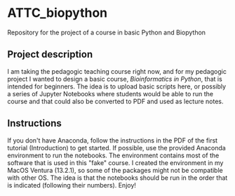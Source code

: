 # ATTC_biopython
Repository for the project of a course in basic Python and Biopython

## Project description
I am taking the pedagogic teaching course right now, and for my pedagogic project I 
wanted to design a basic course, *Bioinformatics in Python*, that is intended for 
beginners. The idea is to upload basic scripts here, or possibly a series of Jupyter 
Notebooks where students would be able to run the course and that could also be 
converted to PDF and used as lecture notes.

## Instructions
If you don't have Anaconda, follow the instructions in the PDF of the first tutorial (Introduction) to get started. If 
possible, use the provided Anaconda environment to run the notebooks. The environment contains most of the software that is 
used in this "fake" course. I created the environment in my MacOS Ventura (13.2.1), so some of the packages might not be 
compatible with other OS. The idea is that the notebooks should be run in the order that is indicated (following their 
numbers). Enjoy!
